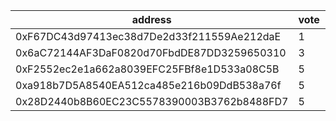 address|vote|timestamp|signature
---|---|---|---
0xF67DC43d97413ec38d7De2d33f211559Ae212daE|1|1613489612|0x896d15ab09f656ca916d448faa50fefb92818c65391cd1165fe4387f4af0cec46bcbc1d8d998dc6e1c2487e95e209f58fc95a8e80831ffb5b79185450ae8e0481c
0x6aC72144AF3DaF0820d70FbdDE87DD3259650310|3|1613490901|0x5ec3de49941edfa4226b6f4e1f10d6a37f83a2d54d4685c2308be48808bf2e41349ab7fa8751ee0d037bd8cde1871f68720c7443ef90b6fd3b46b6133e22940c1b
0xF2552ec2e1a662a8039EFC25FBf8e1D533a08C5B|5|1613495155|0x160f209d8277b0ea0d2c8f9786935e778b766b4c2e8550f8d0d0e7aeb50f4ddb4abacbc8726a64a6e67f7eb92a2ae35f8a8bd893ae66581f5915c3ddfee808031c
0xa918b7D5A8540EA512ca485e216b09DdB538a76f|5|1613511025|0xd3cda53396589f56bb945f3198520c1e3c455cb7b0d42115b2843dced9e35bbe1a72839a08acbd32e5bc7f2ec182e24e7f9bcc0ea560a42284b62658642b0e721c
0x28D2440b8B60EC23C5578390003B3762b8488FD7|5|1613520403|0x2d190431077250282eceb899920c3f3b5931b5ec74e80ea911be85d27d3c62755e63eba3bcd2d71ead6a620cec79150abb8d91320d5caefe01b9d529694af1d81b